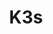 ---
codehost: https://github.com/https://github.com/rancher/k3s
logohandle: k3sio
sort: k3s
title: K3s
website: https://k3s.io/
---